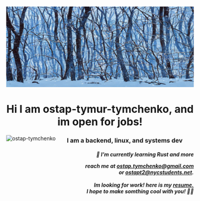 

![a.png](background.jpg)<h1 align="center">Hi I am **ostap-tymur-tymchenko**, and im open for jobs!   </h1>
  
<!-- <p>&nbsp;<img align="left" src="https://github-readme-stats.vercel.app/api?username=ostap-tymchenko&show_icons=true&locale=en" alt="ostap-tymchenko" /></p> -->

<p><img align="left" src="https://github-readme-streak-stats.herokuapp.com/?user=ostap-tymchenko&theme=rose&hide_border=true&mode=weekly" alt="ostap-tymchenko" /></p>
<h3 align="center">I am a backend, linux, and systems dev</h3>
<h5 align="right">
🌱 I’m currently learning Rust and more

<!-- All of my projects are available here -->

reach me at  **ostap.tymchenko@gmail.com**
<br/>
or **ostapt2@nycstudents.net**.
<br/>
<br/>
Im looking for work! here is my [resume.](https://docs.google.com/document/d/1vQY6LuQq3RmdA8hWDNe58ZJxNJqMP8fN1d-0JXzmNJI/edit?usp=sharing)
<br/>
I hope to make somthing cool with you! 🏳️‍⚧️</h5>
<br/>
<!-- <p><img align="left" src="https ://github-readme-stats.vercel.app/api/top-langs/?username=ostap-tymchenko&theme=rose&layout=donut"/></p> -->
